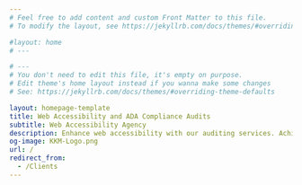 ```yaml
---
# Feel free to add content and custom Front Matter to this file.
# To modify the layout, see https://jekyllrb.com/docs/themes/#overriding-theme-defaults

#layout: home
# ---

# ---
# You don't need to edit this file, it's empty on purpose.
# Edit theme's home layout instead if you wanna make some changes
# See: https://jekyllrb.com/docs/themes/#overriding-theme-defaults

layout: homepage-template
title: Web Accessibility and ADA Compliance Audits
subtitle: Web Accessibility Agency
description: Enhance web accessibility with our auditing services. Achieve ADA & WCAG compliance, train your team on guidelines & POUR principles. Boost accessibility now!
og-image: KKM-Logo.png
url: /
redirect_from:
  - /Clients
---
```

